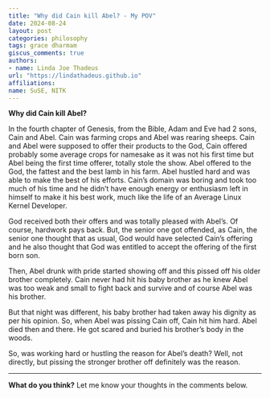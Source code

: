 ```yaml
---
title: "Why did Cain kill Abel? - My POV"
date: 2024-08-24
layout: post
categories: philosophy
tags: grace dharmam
giscus_comments: true
authors:
- name: Linda Joe Thadeus
url: "https://lindathadeus.github.io"
affiliations:
name: SuSE, NITK
---
```


**Why did Cain kill Abel?**

In the fourth chapter of Genesis, from the Bible, Adam and Eve had 2 sons, Cain and Abel. Cain was farming crops and Abel was rearing sheeps. Cain and Abel were supposed to offer their products to the God, Cain offered probably some average crops for namesake as it was not his first time but Abel being the first time offerer, totally stole the show. Abel offered to the God, the fattest and the best lamb in his farm. Abel hustled hard and was able to make the best of his efforts. Cain’s domain was boring and took too much of his time and he didn’t have enough energy or enthusiasm left in himself to make it his best work, much like the life of an Average Linux Kernel Developer.

God received both their offers and was totally pleased with Abel’s. Of course, hardwork pays back. But, the senior one got offended, as Cain, the senior one thought that as usual, God would have selected Cain’s offering and he also thought that God was entitled to accept the offering of the first born son.

Then, Abel drunk with pride started showing off and this pissed off his older brother completely. Cain never had hit his baby brother as he knew Abel was too weak and small to fight back and survive and of course Abel was his brother.

But that night was different, his baby brother had taken away his dignity as per his opinion. So, when Abel was pissing Cain off, Cain hit him hard. Abel died then and there. He got scared and buried his brother’s body in the woods.

So, was working hard or hustling the reason for Abel’s death? Well, not directly, but pissing the stronger brother off definitely was the reason.

---

**What do you think?** Let me know your thoughts in the comments below.
